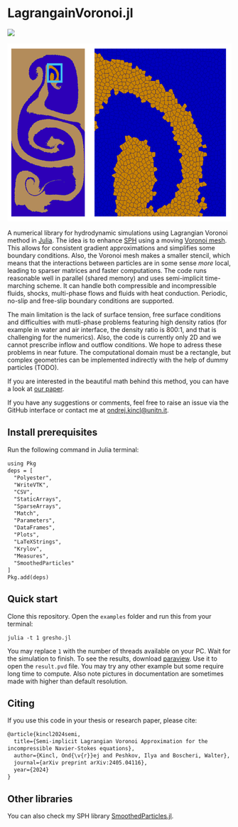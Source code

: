 LagrangainVoronoi.jl
====================

[![](https://img.shields.io/badge/docs-dev-blue.svg)](https://OndrejKincl.github.io/LagrangianVoronoi.jl/dev)

<img src="docs/src/assets/voronoimesh.png" alt="" style="height: 400px"/>

A numerical library for hydrodynamic simulations using Lagrangian Voronoi method in [Julia](https://julialang.org/). The idea is to enhance [SPH](https://en.wikipedia.org/wiki/Smoothed-particle_hydrodynamics) using a moving [Voronoi mesh](https://en.wikipedia.org/wiki/Voronoi_diagram). This allows for consistent gradient approximations and simplifies some boundary conditions. Also, the Voronoi mesh makes a smaller stencil, which means that the interactions between particles are in some sense *more* local, leading to sparser matrices and faster computations. The code runs reasonable well in parallel (shared memory) and uses semi-implicit time-marching scheme. It can handle both compressible and incompressible fluids, shocks, multi-phase flows and fluids with heat conduction. Periodic, no-slip and free-slip boundary conditions are supported.

The main limitation is the lack of surface tension, free surface conditions and difficulties with mutli-phase problems featuring high density ratios (for example in water and air interface, the density ratio is 800:1, and that is challenging for the numerics). Also, the code is currently only 2D and we cannot prescribe inflow and outflow conditions. We hope to adress these problems in near future. The computational domain must be a rectangle, but complex geometries can be implemented indirectly with the help of dummy particles (TODO).

If you are interested in the beautiful math behind this method, you can have a look at [our paper](https://arxiv.org/abs/2405.04116).

If you have any suggestions or comments, feel free to raise an issue via the GitHub interface or contact me at ondrej.kincl@unitn.it. 


## Install prerequisites
Run the following command in Julia terminal:
```
using Pkg
deps = [
  "Polyester",
  "WriteVTK",
  "CSV",
  "StaticArrays",
  "SparseArrays",
  "Match",
  "Parameters",
  "DataFrames",
  "Plots",
  "LaTeXStrings",
  "Krylov",
  "Measures",
  "SmoothedParticles"
]
Pkg.add(deps)
```
## Quick start
Clone this repository. Open the `examples` folder and run this from your terminal:
```
julia -t 1 gresho.jl
```
You may replace `1` with the number of threads available on your PC. Wait for the simulation to finish. To see the results, download [paraview](https://www.paraview.org/download/). Use it to open the `result.pvd` file. You may try any other example but some require long time to compute. Also note pictures in documentation are sometimes made with higher than default resolution.

## Citing
If you use this code in your thesis or research paper, please cite: 
```
@article{kincl2024semi,
  title={Semi-implicit Lagrangian Voronoi Approximation for the incompressible Navier-Stokes equations},
  author={Kincl, Ond{\v{r}}ej and Peshkov, Ilya and Boscheri, Walter},
  journal={arXiv preprint arXiv:2405.04116},
  year={2024}
}
```
## Other libraries
You can also check my SPH library [SmoothedParticles.jl](https://github.com/OndrejKincl/SmoothedParticles.jl).
